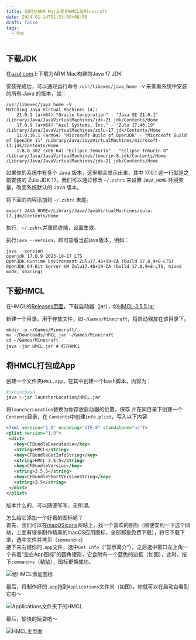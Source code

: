```yaml
---
title: 如何在ARM Mac上使用HMCL玩Minecraft
date: 2024-01-14T01:53:08+08:00
draft: false
tags:
  - Mac
---
```


## 下载JDK

在[azul.com](https://www.azul.com/downloads/?os=macos&architecture=arm-64-bit&package=jdk#zulu)上下载为ARM Mac构建的Java 17 JDK

安装完成后，可以通过运行命令 `/usr/libexec/java_home -V` 来查看系统中安装的所有 Java 的版本，如：

```shell
/usr/libexec/java_home -V
Matching Java Virtual Machines (4):
    21.0.1 (arm64) "Oracle Corporation" - "Java SE 21.0.1" /Library/Java/JavaVirtualMachines/jdk-21.jdk/Contents/Home
    17.0.9 (arm64) "Azul Systems, Inc." - "Zulu 17.46.19" /Library/Java/JavaVirtualMachines/zulu-17.jdk/Contents/Home
    11.0.16.1 (arm64) "Microsoft Build of OpenJDK" - "Microsoft Build of OpenJDK 11" /Library/Java/JavaVirtualMachines/microsoft-11.jdk/Contents/Home
    1.8.0_302 (x86_64) "Eclipse Temurin" - "Eclipse Temurin 8" /Library/Java/JavaVirtualMachines/temurin-8.jdk/Contents/Home
/Library/Java/JavaVirtualMachines/jdk-21.jdk/Contents/Home
```

如果你的系统中有多个 Java 版本，这里都会显示出来，其中 17.0.1 这一行就是之前安装的 Zulu JDK 17。我们可以通过修改 `~/.zshrc` 来设置 `JAVA_HOME` 环境变量，改变系统默认的 Java 版本。

将下面的内容添加到 `~/.zshrc` 末尾。

```shell
export JAVA_HOME=/Library/Java/JavaVirtualMachines/zulu-17.jdk/Contents/Home
```

执行`. ~/.zshrc`并重启终端，设置生效。

执行`java --version`，即可查看当前java版本，例如：

```shell
java --version
openjdk 17.0.9 2023-10-17 LTS
OpenJDK Runtime Environment Zulu17.46+19-CA (build 17.0.9+8-LTS)
OpenJDK 64-Bit Server VM Zulu17.46+19-CA (build 17.0.9+8-LTS, mixed mode, sharing)
```

## 下载HMCL

在HMCL的[Releases页面](https://github.com/huanghongxun/HMCL/releases)，下载启动器（jar），如[HMCL-3.5.5.jar](https://github.com/huanghongxun/HMCL/releases/download/release-3.5.5/HMCL-3.5.5.jar)

新建一个目录，用于存放文件，如`~/Games/Minecraft`，将启动器放在该目录下。

```shell
mkdir -p ~/Games/Minecraft/
mv ~/Downloads/HMCL.jar ~/Games/Minecraft
cd ~/Games/Minecraft
java -jar HMCL.jar # 打开HMCL
```

## 将HMCL打包成App

创建一个文件夹`HMCL.app`，在其中创建一个bash脚本，内容为：

```bash
#!/bin/bash
java \-jar launcherLocation/HMCL.jar
```

将`launcherLocation`替换为你存放启动器的位置，保存
并在同目录下创建一个`Contents`目录，在  `Contents`中创建`info.plist`，写入以下内容

```xml
<?xml version="1.0" encoding="UTF-8" standalone="no"?>
<plist version="1.0">
 <dict>
   <key>CFBundleExecutable</key>
   <string>HMCL</string>
   <key>CFBundleGetInfoString</key>
   <string>HMCL 3.5.5</string>
   <key>CFBundleVersion</key>
   <string>3.5.5</string>
   <key>CFBundleShortVersionString</key>
   <string>3.5</string>
 </dict>
</plist>

```

版本什么的，可以随便写写，无所谓。

怎么给它添加一个好看的图标呢？  
首先，我们可以在[macOSicons](https://macosicons.com)网站上，找一个喜欢的图标（顺便安利一下这个网站，上面有很多制作精美的macOS应用图标，全部都是免费下载），将它下载下来，选中文件并拷贝（`command+c`)  
接下来右键你的`.app`文件，选中`Get Info`（“显示简介”），之后选中窗口左上角一个有着“空白App图标”的圆角矩形，它会附有一个蓝色的边框（如图），此时，按下`command+v`（粘贴），图标更换成功。

![给HMCL添加图标](/HMCLAddIcon.png)

最后，将制作好的`.app`拖到`Applications`文件夹（如图），你就可以在启动台看到它啦～

![Applications文件夹下的HMCL](/HMCLinApplications.png)

最后，愉快的玩耍吧～

![HMCL主页面](/HMCL-Main.png)
